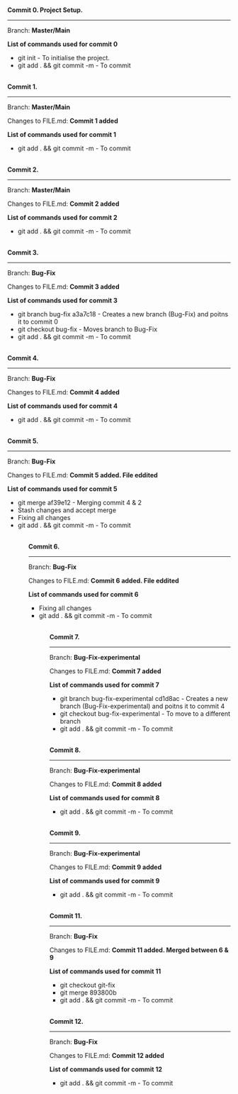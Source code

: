 <!--- This file serves to demonstrate the step taken in the Git Exercise --->

<br><strong> Commit 0. Project Setup.</strong>
<hr>
<p> Branch: <b>Master/Main</b>
<p><b>List of commands used for commit 0</b>
<ul>
  <li>git init - To initialise the project.</li>
  <li>git add . && git commit -m - To commit </li>
</ul>

<br><strong> Commit 1.</strong>
<hr>
<p> Branch: <b>Master/Main</b>
<p> Changes to FILE.md: <b>Commit 1 added</b>
<p><b>List of commands used for commit 1</b>
<ul>
  <li>git add . && git commit -m - To commit </li>
</ul>

<br><strong> Commit 2.</strong>
<hr>
<p> Branch: <b>Master/Main</b>
<p> Changes to FILE.md: <b>Commit 2 added</b>
<p><b>List of commands used for commit 2</b>
<ul>
  <li>git add . && git commit -m - To commit </li>
</ul>

<br><strong> Commit 3.</strong>
<hr>
<p> Branch: <b>Bug-Fix</b>
<p> Changes to FILE.md: <b>Commit 3 added</b>
<p><b>List of commands used for commit 3</b>
<ul>
  <li>git branch bug-fix a3a7c18  - Creates a new branch (Bug-Fix) and poitns it to commit 0</li>
  <li>git checkout bug-fix - Moves branch to Bug-Fix</li>
  <li>git add . && git commit -m - To commit </li>
</ul>

<br><strong> Commit 4.</strong>
<hr>
<p> Branch: <b>Bug-Fix</b>
<p> Changes to FILE.md: <b>Commit 4 added</b>
<p><b>List of commands used for commit 4</b>
<ul>
  <li>git add . && git commit -m - To commit </li>
</ul>

<br><strong> Commit 5.</strong>
<hr>
<p> Branch: <b>Bug-Fix</b>
<p> Changes to FILE.md: <b>Commit 5 added. File eddited</b>
<p><b>List of commands used for commit 5</b>
<ul>
  <li>git merge af39e12 - Merging commit 4 & 2</li>
  <li>Stash changes and accept merge</li>
  <li>Fixing all changes</li>
  <li>git add . && git commit -m - To commit</li>
<ul>

<br><strong> Commit 6.</strong>
<hr>
<p> Branch: <b>Bug-Fix</b>
<p> Changes to FILE.md: <b>Commit 6 added. File eddited</b>
<p><b>List of commands used for commit 6</b>
<ul>
  <li>Fixing all changes</li>
  <li>git add . && git commit -m - To commit</li>
<ul>

<br><strong> Commit 7.</strong>
<hr>
<p> Branch: <b>Bug-Fix-experimental</b>
<p> Changes to FILE.md: <b>Commit 7 added</b>
<p><b>List of commands used for commit 7</b>
<ul>
  <li>git branch bug-fix-experimental cd1d8ac  - Creates a new branch (Bug-Fix-experimental) and poitns it to commit 4</li>
  <li>git checkout bug-fix-experimental - To move to a different branch</li>
  <li>git add . && git commit -m - To commit </li>
</ul>

<br><strong> Commit 8.</strong>
<hr>
<p> Branch: <b>Bug-Fix-experimental</b>
<p> Changes to FILE.md: <b>Commit 8 added</b>
<p><b>List of commands used for commit 8</b>
<ul>
  <li>git add . && git commit -m - To commit </li>
</ul>

<br><strong> Commit 9.</strong>
<hr>
<p> Branch: <b>Bug-Fix-experimental</b>
<p> Changes to FILE.md: <b>Commit 9 added</b>
<p><b>List of commands used for commit 9</b>
<ul>
  <li>git add . && git commit -m - To commit </li>
</ul>

<br><strong> Commit 11.</strong>
<hr>
<p> Branch: <b>Bug-Fix</b>
<p> Changes to FILE.md: <b>Commit 11 added. Merged between 6 & 9</b>
<p><b>List of commands used for commit 11</b>
<ul>
  <li>git checkout git-fix </li>
  <li>git merge 893800b </li>
  <li>git add . && git commit -m - To commit </li>
</ul>

<br><strong> Commit 12.</strong>
<hr>
<p> Branch: <b>Bug-Fix</b>
<p> Changes to FILE.md: <b>Commit 12 added</b>
<p><b>List of commands used for commit 12</b>
<ul>
  <li>git add . && git commit -m - To commit </li>
</ul>